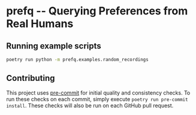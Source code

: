 # prefq -- Querying Preferences from Real Humans

## Running example scripts

```bash
poetry run python -m prefq.examples.random_recordings
```

## Contributing

This project uses [pre-commit](https://pre-commit.com/) for initial quality and consistency checks. To run these checks on each commit, simply execute `poetry run pre-commit install`. These checks will also be run on each GitHub pull request.
